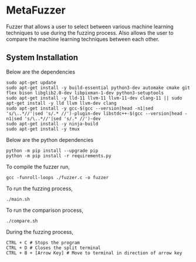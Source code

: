 # MetaFuzzer

Fuzzer that allows a user to select between various machine learning techniques to use during the fuzzing process. Also allows the user to compare the machine learning techniques between each other.

## System Installation

Below are the dependencies

```
sudo apt-get update
sudo apt-get install -y build-essential python3-dev automake cmake git flex bison libglib2.0-dev libpixman-1-dev python3-setuptools
sudo apt-get install -y lld-11 llvm-11 llvm-11-dev clang-11 || sudo apt-get install -y lld llvm llvm-dev clang
sudo apt-get install -y gcc-$(gcc --version|head -n1|sed 's/\..*//'|sed 's/.* //')-plugin-dev libstdc++-$(gcc --version|head -n1|sed 's/\..*//'|sed 's/.* //')-dev
sudo apt-get install -y ninja-build 
sudo apt-get install -y tmux
```

Below are the python dependencies

```
python -m pip install --upgrade pip
python -m pip install -r requirements.py
```

To compile the fuzzer run,

```
gcc -funroll-loops ./fuzzer.c -o fuzzer

```

To run the fuzzing process,

```
./main.sh
```

To run the comparison process,
```
./compare.sh
```


During the fuzzing process,

```
CTRL + C # Stops the program
CTRL + D # Closes the split terminal
CTRL + B + [Arrow Key] # Move to terminal in direction of arrow key
```
